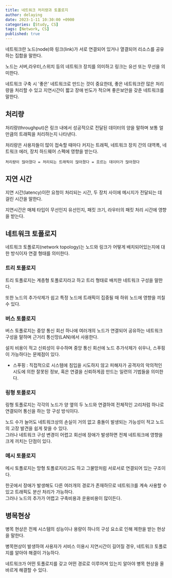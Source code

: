 ```yaml
---
title: 네트워크 처리량과 토폴로지
author: delaying
date: 2023-1-11 10:30:00 +0900
categories: [Study, CS]
tags: [Network, CS]
published: true
---
```


네트워크란 노드(node)와 링크(link)가 서로 연결되어 있거나 열결되어 리소스를 공유하는 집합을 말한다.

노드는 서버,라우터,스위치 등의 네트워크 장치를 의미하고 링크는 유선 또는 무선을 의미한다.


네트워크 구축 시 '좋은' 네트워크로 만드는 것이 중요한데, 좋은 네트워크란 많은 처리량을 처리할 수 있고 지연시간이 짧고 장애 빈도가 적으며 좋은보안을 갖춘 네트워크를 말한다.

## 처리량
처리량(throughput)은 링크 내에서 성공적으로 전달된 데이터의 양을 말하며 보통 얼만큼의 트래픽을 처리하는지 나타낸다.

처리량은 사용자들이 많이 접속할 때마다 커지는 트래픽, 네트워크 장치 간의 대역폭, 네트워크 에러, 장치 하드웨어 스펙에 영향을 받는다.

`처리량이 많아졌다 = 처리되는 트래픽이 많아졌다 = 흐르는 데이터가 많아졌다`


## 지연 시간
지연 시간(latency)이란 요청이 처리되는 시간, 두 장치 사이에 메시지가 전달되는 데 걸린 시간을 말한다.

지연시간은 매체 타입이 무선인지 유선인지, 패킷 크기, 라우터의 패킷 처리 시간에 영향을 받는다.


## 네트워크 토폴로지
네트워크 토폴로지(network topology)는 노드와 링크가 어떻게 배치되어있는지에 대한 방식이자 연결 형태를 의미한다.

### 트리 토폴로지
트리 토폴로지는 계층형 토폴로지라고 하고 트리 형태로 배치한 네트워크 구성을 말한다.

또한 노드의 추가삭제가 쉽고 특정 노드에 트래픽이 집중될 때 하위 노드에 영향을 끼칠 수 있다.

### 버스 토폴로지
버스 토폴로지는 중앙 통신 회선 하나에 여러개의 노드가 연결되어 공유하는 네트워크 구성을 말하며 근거리 통신망(LAN)에서 사용한다.

설치 비용이 적고 신뢰성이 우수하며 중앙 통신 회선에 노드 추가삭제가 쉬우나, 스푸핑이 가능하다는 문제점이 있다.

- 스푸핑 : 직접적으로 시스템에 침입을 시도하지 않고 피해자가 공격자의 악의적인 시도에 의한 잘못된 정보, 혹은 연결을 신뢰하게끔 만드는 일련의 기법들을 의미한다.


### 링형 토폴로지
링형 토폴로지는 각각의 노드가 양 옆의 두 노드와 연결하여 전체적인 고리처럼 하나로 연결되어 통신을 하는 망 구성 방식이다.

노드 수가 늘어도 네트워크상의 손실이 거의 없고 충돌이 발생되는 가능성이 적고 노드의 고장 발견을 쉽게 찾을 수 있다.<br/>
그러나 네트워크 구성 변경이 어렵고 회선에 장애가 발생하면 전체 네트워크에 영향을 크게 끼치는 단점이 있다.


### 메시 토폴로지
메시 토폴로지는 망형 토폴로지라고도 하고 그물망처럼 서로서로 연결되어 있는 구조이다.

한곳에서 장애가 발생해도 다른 여러개의 경로가 존재하므로 네트워크를 계속 사용할 수 있고 트래픽도 분산 처리가 가능하다.<br/>
그러나 노드의 추가가 어렵고 구축비용과 운용비용이 많이든다.


## 병목현상
병목 현상은 전체 시스템의 성능이나 용량이 하나의 구성 요소로 인해 제한을 받는 현상을 말한다.

병목현상이 발생하여 사용자가 서비스 이용시 지연시간이 길어질 경우, 네트워크 토폴로지를 알아야 해결이 가능하다.

네트워크가 어떤 토폴로지를 갖고 어떤 경로로 이루어져 있는지 알아야 병목 현상을 올바르게 해결할 수 있다.


